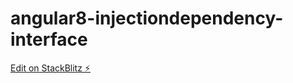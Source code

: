 # angular8-injectiondependency-interface

[Edit on StackBlitz ⚡️](https://stackblitz.com/edit/angular8-injectiondependency-interface)